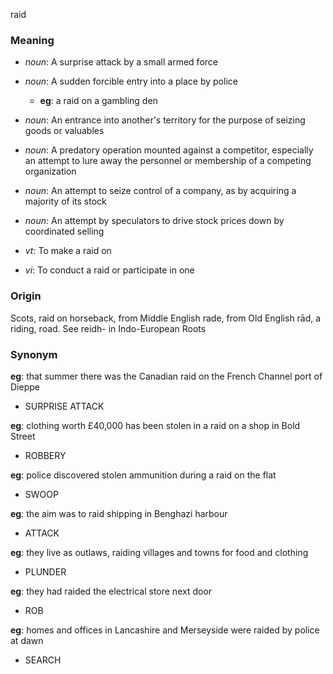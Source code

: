 raid
### Meaning
+ _noun_:  A surprise attack by a small armed force
+ _noun_: A sudden forcible entry into a place by police
    + __eg__: a raid on a gambling den
+ _noun_: An entrance into another's territory for the purpose of seizing goods or valuables
+ _noun_: A predatory operation mounted against a competitor, especially an attempt to lure away the personnel or membership of a competing organization
+ _noun_: An attempt to seize control of a company, as by acquiring a majority of its stock
+ _noun_: An attempt by speculators to drive stock prices down by coordinated selling

+ _vt_:  To make a raid on
+ _vi_: To conduct a raid or participate in one

### Origin

Scots, raid on horseback, from Middle English rade, from Old English rād, a riding, road. See reidh- in Indo-European Roots

### Synonym

__eg__: that summer there was the Canadian raid on the French Channel port of Dieppe

+ SURPRISE ATTACK

__eg__: clothing worth £40,000 has been stolen in a raid on a shop in Bold Street

+ ROBBERY

__eg__: police discovered stolen ammunition during a raid on the flat

+ SWOOP

__eg__: the aim was to raid shipping in Benghazi harbour

+ ATTACK

__eg__: they live as outlaws, raiding villages and towns for food and clothing

+ PLUNDER

__eg__: they had raided the electrical store next door

+ ROB

__eg__: homes and offices in Lancashire and Merseyside were raided by police at dawn

+ SEARCH


